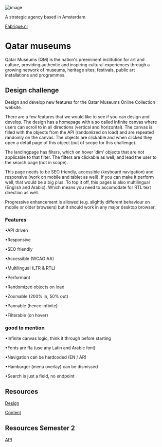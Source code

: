 
![image](https://github.com/user-attachments/assets/4baf915e-ed4f-4c3f-9006-47c28f7b4753)

A strategic agency based in Amsterdam.

[Fabrique.nl](https://www.fabrique.nl/)

# Qatar museums 
Qatar Museums (QM) is the nation's preeminent institution for art and culture, providing authentic and inspiring 
cultural experiences through a growing network of museums, heritage sites, festivals, public art installations and 
programmes.

## Design challenge
Design and develop new features for the Qatar Museums Online Collection website.

There are a few features that we would like to see if you can design and develop. The design has a homepage with a so
called infinite canvas where users can scroll to in all directions (vertical and horizontal). The canvas is filled with
the objects from the API (randomized on load) and are repeated randomly on the canvas. The objects are clickable and when clicked they open 
a detail page of this object (out of scope for this challenge). 

The landingpage has filters, which on hover 'dim' objects that are not applicable to that filter. The filters are 
clickable as well, and lead the user to the search page (not in scope).

This page needs to be SEO friendly, accessible (keyboard navigation) and responsive (work on mobile and tablet as well).
If you can make it perform well, that would be a big plus.
To top it off, this pages is also multilingual (English and Arabic). Which means you need to accomodate for RTL text 
direction as well.

Progressive enhancement is allowed (e.g. slightly different behaviour on mobile or older browsers) but it should 
work in any major desktop browser.


### Features

•API driven

•Responsive

•SEO friendly

•Accessible (WCAG AA)

•Multilingual (LTR & RTL)

•Performant

•Randomized objects on load

•Zoomable (200% in, 50% out)

•Pannable (hence infinite)

•Filterable (on hover)

### good to mention
•Infinite canvas logic, think it through before starting

•Fonts are ffa (use any Latin and Arabic font)

•Navigation can be hardcoded (EN / AR)

•Hamburger (menu overlay) can be dismissed

•Search is just a field, no endpoint


## Resources

<!-- [Backlog](https://github.com/orgs/fdnd-agency/projects/38/) -->

[Design](https://github.com/fdnd-agency/fabrique/tree/main/design)

[Content](https://github.com/fdnd-agency/fabrique/tree/main/content)

## Resources Semester 2

[API](https://fdnd-agency.directus.app/items/fabrique_art_objects)
